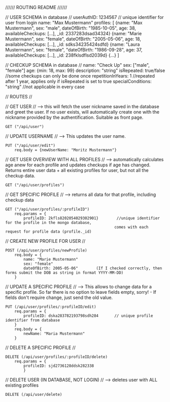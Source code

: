 ////// ROUTING README //////


// USER SCHEMA in database //
    userAuthID: 1234567     // unique identifier for user from login
    name: "Max Mustermann"
    profiles: [
        {name: "Max Mustermann", sex: "male", dateOfBirth: "1985-10-05", age: 38, availableCheckups: [...], 
        _id: 2337283dsad34324}
        {name: "Marie Mustermann", sex: "female", dateOfBirth: "2005-05-06", age: 18, availableCheckups: [...], 
        _id: sdks34235424sdfd}
        {name: "Laura Mustermann", sex: "female", "dateOfBirth: "1986-09-28", age: 37, availableCheckups: [...],
        _id: 238fklsdflsd2039d}
        {...}
        ]
    
// CHECKUP SCHEMA in database //
    name: "Check Up"
    sex: ["male", "female"]
    age: {min: 18, max: 99}
    description: "string"
    isRepeated: true/false           //some checkups can only be done once
    repetitionInYears: 1             //repeated after 1 year, applies only if isRepeated is set to true
    specialConditions: "string"      //not applicable in every case




// ROUTES //


// GET USER // --> this will fetch the user nickname saved in the database and greet the user. If no user exists, will automatically create one with the nickname provided by the authentification. Suitable as front page.

    GET ("/api/user") 


// UPDATE USERNAME // --> This updates the user name.

    PUT ("/api/user/edit")
        req.body = {newUserName: "Moritz Mustermann"}



// GET USER OVERVIEW WITH ALL PROFILES // --> automatically calculates age anew for each profile and updates checkups if age has changed. Returns entire user data + all existing profiles for user, but not all the checkup data.

    GET ("/api/user/profiles")


// GET SPECIFIC PROFILE // --> returns all data for that profile, including checkup data

    GET ("/api/user/profiles/:profileID")
        req.params = {
            profileID: 2kfls8202054029302901}        //unique identifier for the profile in the mongo database,
                                                    comes with each request for profile data (profile._id)


// CREATE NEW PROFILE FOR USER //

    POST (/api/user/profiles/newProfile)
        req.body = {
            name: "Marie Mustermann"
            sex: "female"
            dateOfBirth: 2005-05-06"        (If I checked correctly, then forms submit the DOB as string in format YYYY-MM-DD)
        }


// UPDATE A SPECIFIC PROFILE // --> This allows to change data for a specific profile. So far there is no option to leave fields empty, sorry! - If fields don't require change, just send the old value.

    PUT (/api/user/profiles/:profileID/edit)
        req.params = {
            profileID: dska283782193798sdh284       // unique profile identifier from database
        }
        req.body = {
            newName: "Maria Mustermann"
        }

// DELETE A SPECIFIC PROFILE //

    DELETE (/api/user/profiles/:profileID/delete)
        req.params = { 
            profileID: sjd2736128ddsk282338
            }


// DELETE USER (IN DATABASE, NOT LOGIN) // --> deletes user with ALL existing profiles

    DELETE (/api/user/delete)
